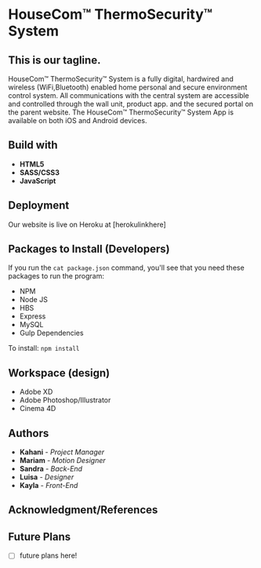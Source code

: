 # HouseCom™ ThermoSecurity™ System
## This is our tagline.


HouseCom™ ThermoSecurity™ System is a fully digital, hardwired and wireless (WiFi,Bluetooth) enabled home personal and secure environment control system. All communications with the central system are accessible and controlled through the wall unit, product app. and the secured portal on the parent website. The HouseCom™ ThermoSecurity™ System App is available on both iOS and Android devices.


## Build with
* **HTML5**
* **SASS/CSS3**
* **JavaScript**

## Deployment

Our website is live on Heroku at [herokulinkhere]


## Packages to Install (Developers)

If you run the `cat package.json` command, you'll see that you need these packages to run the program:

* NPM
* Node JS
* HBS
* Express
* MySQL
* Gulp Dependencies

To install: `npm install`

## Workspace (design)
* Adobe XD
* Adobe Photoshop/Illustrator
* Cinema 4D

## Authors

* **Kahani** - *Project Manager* 
* **Mariam** - *Motion Designer* 
* **Sandra** - *Back-End* 
* **Luisa** - *Designer*
* **Kayla** - *Front-End* 

## Acknowledgment/References


## Future Plans
- [ ] future plans here!
